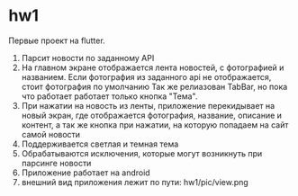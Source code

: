 # hw1

Первые проект на flutter.
1. Парсит новости по заданному API
2. На главном экране отображается лента новостей, с фотографией и названием. Если фотография из заданного api не отображается, стоит фотография по умолчанию
Так же релиазован TabBar, но пока что работает работает только кнопка "Тема".
3. При нажатии на новость из ленты, приложение перекидывает на новый экран, где отображается фотография, название, описание и контент, а так же кнопка при нажатии, на которую попадаем на сайт самой новости
4. Поддерживается светлая и темная тема
5. Обрабатываются исключения, которые могут возникнуть при парсинге новости
6. Приложение работает на android
7. внешний вид приложения лежит по пути: hw1/pic/view.png